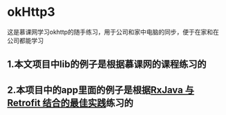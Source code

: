 # okHttp3
这是慕课网学习okhttp的随手练习，用于公司和家中电脑的同步，便于在家和在公司都能学习


## 1.本文项目中lib的例子是根据慕课网的课程练习的

## 2.本项目中的app里面的例子是根据[RxJava 与 Retrofit 结合的最佳实践](https://gank.io/post/56e80c2c677659311bed9841)练习的